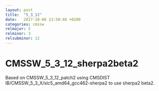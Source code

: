 ```yaml
---
layout: post
title:  "5_3_12"
date:   2017-10-06 13:50:46 +0200
categories: cmssw
relmajor: 5
relminor: 3
relsubminor: 12
---
```


# CMSSW_5_3_12_sherpa2beta2
Based on CMSSW_5_3_12_patch2 using CMSDIST IB/CMSSW_5_3_X/slc5_amd64_gcc462-sherpa2 to use sherpa2 beta2.
